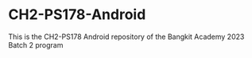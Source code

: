 # CH2-PS178-Android
This is the CH2-PS178 Android repository of the Bangkit Academy 2023 Batch 2 program
